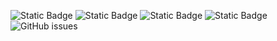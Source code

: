 ![Static Badge](https://img.shields.io/badge/blacklists-60-000000) ![Static Badge](https://img.shields.io/badge/blacklisted-2900084-cc0000) ![Static Badge](https://img.shields.io/badge/whitelisted-2250-00CC00) ![Static Badge](https://img.shields.io/badge/streaming_blacklist-28107-000000) ![GitHub issues](https://img.shields.io/github/issues/fabriziosalmi/blacklists)
